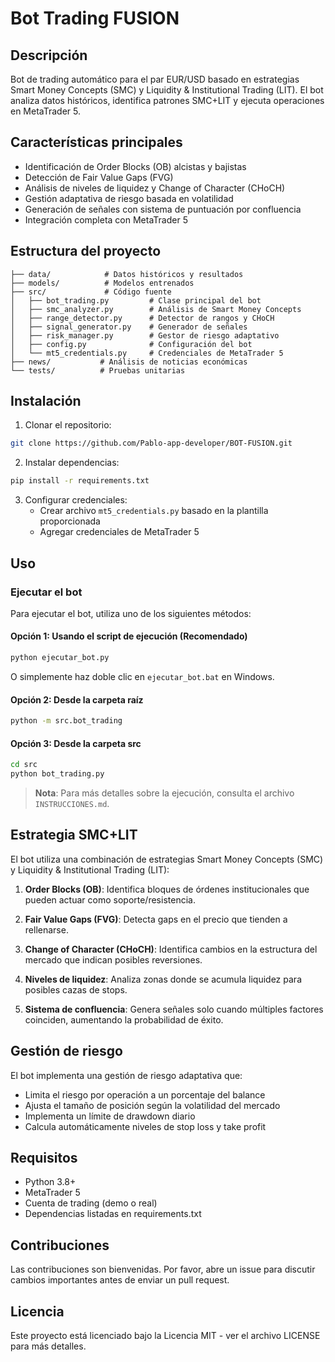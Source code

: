 # Bot Trading FUSION

## Descripción
Bot de trading automático para el par EUR/USD basado en estrategias Smart Money Concepts (SMC) y Liquidity & Institutional Trading (LIT). El bot analiza datos históricos, identifica patrones SMC+LIT y ejecuta operaciones en MetaTrader 5.

## Características principales
- Identificación de Order Blocks (OB) alcistas y bajistas
- Detección de Fair Value Gaps (FVG)
- Análisis de niveles de liquidez y Change of Character (CHoCH)
- Gestión adaptativa de riesgo basada en volatilidad
- Generación de señales con sistema de puntuación por confluencia
- Integración completa con MetaTrader 5

## Estructura del proyecto
```
├── data/            # Datos históricos y resultados
├── models/          # Modelos entrenados
├── src/             # Código fuente
│   ├── bot_trading.py         # Clase principal del bot
│   ├── smc_analyzer.py        # Análisis de Smart Money Concepts
│   ├── range_detector.py      # Detector de rangos y CHoCH
│   ├── signal_generator.py    # Generador de señales
│   ├── risk_manager.py        # Gestor de riesgo adaptativo
│   ├── config.py              # Configuración del bot
│   └── mt5_credentials.py     # Credenciales de MetaTrader 5
├── news/           # Análisis de noticias económicas
└── tests/          # Pruebas unitarias
```

## Instalación

1. Clonar el repositorio:
```bash
git clone https://github.com/Pablo-app-developer/BOT-FUSION.git
```

2. Instalar dependencias:
```bash
pip install -r requirements.txt
```

3. Configurar credenciales:
   - Crear archivo `mt5_credentials.py` basado en la plantilla proporcionada
   - Agregar credenciales de MetaTrader 5

## Uso

### Ejecutar el bot
Para ejecutar el bot, utiliza uno de los siguientes métodos:

#### Opción 1: Usando el script de ejecución (Recomendado)
```bash
python ejecutar_bot.py
```
O simplemente haz doble clic en `ejecutar_bot.bat` en Windows.

#### Opción 2: Desde la carpeta raíz
```bash
python -m src.bot_trading
```

#### Opción 3: Desde la carpeta src
```bash
cd src
python bot_trading.py
```

> **Nota**: Para más detalles sobre la ejecución, consulta el archivo `INSTRUCCIONES.md`.

## Estrategia SMC+LIT

El bot utiliza una combinación de estrategias Smart Money Concepts (SMC) y Liquidity & Institutional Trading (LIT):

1. **Order Blocks (OB)**: Identifica bloques de órdenes institucionales que pueden actuar como soporte/resistencia.

2. **Fair Value Gaps (FVG)**: Detecta gaps en el precio que tienden a rellenarse.

3. **Change of Character (CHoCH)**: Identifica cambios en la estructura del mercado que indican posibles reversiones.

4. **Niveles de liquidez**: Analiza zonas donde se acumula liquidez para posibles cazas de stops.

5. **Sistema de confluencia**: Genera señales solo cuando múltiples factores coinciden, aumentando la probabilidad de éxito.

## Gestión de riesgo

El bot implementa una gestión de riesgo adaptativa que:

- Limita el riesgo por operación a un porcentaje del balance
- Ajusta el tamaño de posición según la volatilidad del mercado
- Implementa un límite de drawdown diario
- Calcula automáticamente niveles de stop loss y take profit

## Requisitos

- Python 3.8+
- MetaTrader 5
- Cuenta de trading (demo o real)
- Dependencias listadas en requirements.txt

## Contribuciones

Las contribuciones son bienvenidas. Por favor, abre un issue para discutir cambios importantes antes de enviar un pull request.

## Licencia

Este proyecto está licenciado bajo la Licencia MIT - ver el archivo LICENSE para más detalles.
